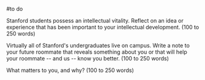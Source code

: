 #to do

Stanford students possess an intellectual vitality. Reflect on an idea or experience that has been important to your intellectual development. (100 to 250 words)

Virtually all of Stanford's undergraduates live on campus. Write a note to your future roommate that reveals something about you or that will help your roommate -- and us -- know you better. (100 to 250 words)

What matters to you, and why? (100 to 250 words)
